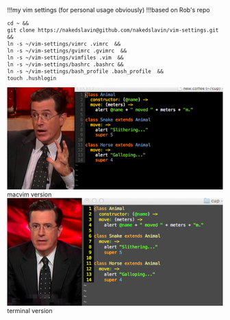 !!!my vim settings (for personal usage obviously)
!!!based on Rob's repo

```shell
cd ~ && 
git clone https://nakedslavin@github.com/nakedslavin/vim-settings.git &&
ln -s ~/vim-settings/vimrc .vimrc  &&
ln -s ~/vim-settings/gvimrc .gvimrc  &&
ln -s ~/vim-settings/vimfiles .vim  &&
ln -s ~/vim-settings/bashrc .bashrc &&
ln -s ~/vim-settings/bash_profile .bash_profile  &&
touch .hushlogin
```

<img src="https://github.com/nakedslavin/vim-settings/raw/master/images/macvim.jpg" />
macvim version

<img src="https://github.com/nakedslavin/vim-settings/raw/master/images/vim_terminal.jpg" />
terminal version